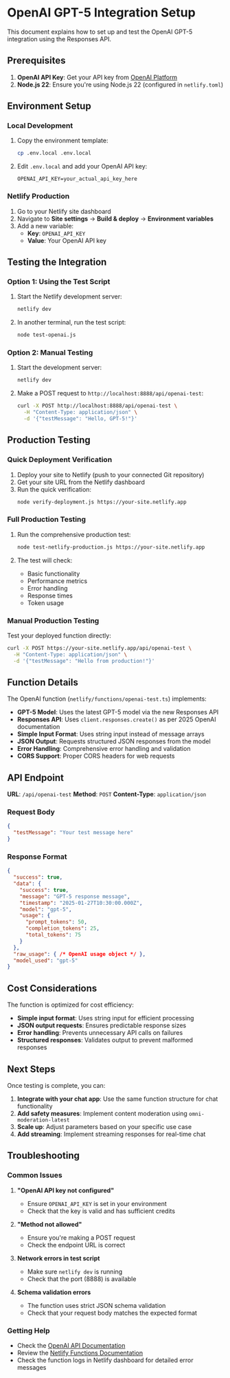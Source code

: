 # OpenAI GPT-5 Integration Setup

This document explains how to set up and test the OpenAI GPT-5 integration using the Responses API.

## Prerequisites

1. **OpenAI API Key**: Get your API key from [OpenAI Platform](https://platform.openai.com/api-keys)
2. **Node.js 22**: Ensure you're using Node.js 22 (configured in `netlify.toml`)

## Environment Setup

### Local Development

1. Copy the environment template:
   ```bash
   cp .env.local .env.local
   ```

2. Edit `.env.local` and add your OpenAI API key:
   ```
   OPENAI_API_KEY=your_actual_api_key_here
   ```

### Netlify Production

1. Go to your Netlify site dashboard
2. Navigate to **Site settings** → **Build & deploy** → **Environment variables**
3. Add a new variable:
   - **Key**: `OPENAI_API_KEY`
   - **Value**: Your OpenAI API key

## Testing the Integration

### Option 1: Using the Test Script

1. Start the Netlify development server:
   ```bash
   netlify dev
   ```

2. In another terminal, run the test script:
   ```bash
   node test-openai.js
   ```

### Option 2: Manual Testing

1. Start the development server:
   ```bash
   netlify dev
   ```

2. Make a POST request to `http://localhost:8888/api/openai-test`:
   ```bash
   curl -X POST http://localhost:8888/api/openai-test \
     -H "Content-Type: application/json" \
     -d '{"testMessage": "Hello, GPT-5!"}'
   ```

## Production Testing

### Quick Deployment Verification

1. Deploy your site to Netlify (push to your connected Git repository)
2. Get your site URL from the Netlify dashboard
3. Run the quick verification:
   ```bash
   node verify-deployment.js https://your-site.netlify.app
   ```

### Full Production Testing

1. Run the comprehensive production test:
   ```bash
   node test-netlify-production.js https://your-site.netlify.app
   ```

2. The test will check:
   - Basic functionality
   - Performance metrics
   - Error handling
   - Response times
   - Token usage

### Manual Production Testing

Test your deployed function directly:
```bash
curl -X POST https://your-site.netlify.app/api/openai-test \
  -H "Content-Type: application/json" \
  -d '{"testMessage": "Hello from production!"}'
```

## Function Details

The OpenAI function (`netlify/functions/openai-test.ts`) implements:

- **GPT-5 Model**: Uses the latest GPT-5 model via the new Responses API
- **Responses API**: Uses `client.responses.create()` as per 2025 OpenAI documentation
- **Simple Input Format**: Uses string input instead of message arrays
- **JSON Output**: Requests structured JSON responses from the model
- **Error Handling**: Comprehensive error handling and validation
- **CORS Support**: Proper CORS headers for web requests

## API Endpoint

**URL**: `/api/openai-test`
**Method**: `POST`
**Content-Type**: `application/json`

### Request Body
```json
{
  "testMessage": "Your test message here"
}
```

### Response Format
```json
{
  "success": true,
  "data": {
    "success": true,
    "message": "GPT-5 response message",
    "timestamp": "2025-01-27T10:30:00.000Z",
    "model": "gpt-5",
    "usage": {
      "prompt_tokens": 50,
      "completion_tokens": 25,
      "total_tokens": 75
    }
  },
  "raw_usage": { /* OpenAI usage object */ },
  "model_used": "gpt-5"
}
```

## Cost Considerations

The function is optimized for cost efficiency:
- **Simple input format**: Uses string input for efficient processing
- **JSON output requests**: Ensures predictable response sizes
- **Error handling**: Prevents unnecessary API calls on failures
- **Structured responses**: Validates output to prevent malformed responses

## Next Steps

Once testing is complete, you can:

1. **Integrate with your chat app**: Use the same function structure for chat functionality
2. **Add safety measures**: Implement content moderation using `omni-moderation-latest`
3. **Scale up**: Adjust parameters based on your specific use case
4. **Add streaming**: Implement streaming responses for real-time chat

## Troubleshooting

### Common Issues

1. **"OpenAI API key not configured"**
   - Ensure `OPENAI_API_KEY` is set in your environment
   - Check that the key is valid and has sufficient credits

2. **"Method not allowed"**
   - Ensure you're making a POST request
   - Check the endpoint URL is correct

3. **Network errors in test script**
   - Make sure `netlify dev` is running
   - Check that the port (8888) is available

4. **Schema validation errors**
   - The function uses strict JSON schema validation
   - Check that your request body matches the expected format

### Getting Help

- Check the [OpenAI API Documentation](https://platform.openai.com/docs/api-reference)
- Review the [Netlify Functions Documentation](https://docs.netlify.com/functions/overview/)
- Check the function logs in Netlify dashboard for detailed error messages
